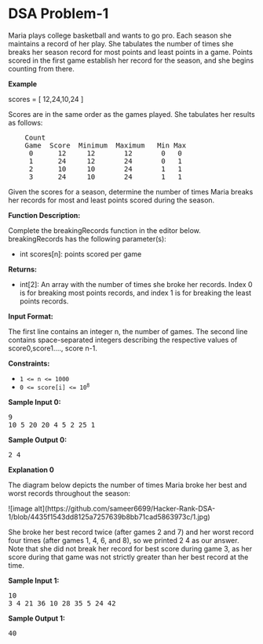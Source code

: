 <h1> DSA Problem-1 </h1>
<p> Maria plays college basketball and wants to go pro. Each season she maintains a record of her play. She tabulates the number of times she breaks her season record for most points and least points in a game. Points scored in the first game establish her record for the season, and she begins counting from there.</p>

<p><strong> Example </strong></p>
<p> scores = [ 12,24,10,24 ] </p>
<p> Scores are in the same order as the games played. She tabulates her results as follows: </p>
<pre>
    Count
    Game  Score  Minimum  Maximum   Min Max
     0      12     12       12       0   0
     1      24     12       24       0   1
     2      10     10       24       1   1
     3      24     10       24       1   1
</pre>
<p> Given the scores for a season, determine the number of times Maria breaks her records for most and least points scored during the season. </p>
<p> <strong><b> Function Description: </b></strong></p>
<p>Complete the breakingRecords function in the editor below. breakingRecords has the following parameter(s):
<ul>
  <li> int scores[n]: points scored per game</li>
</ul>
</p>
<p><strong><b>Returns:</b></strong></p>
<ul>
  <li> int[2]: An array with the number of times she broke her records. Index 0 is for breaking most points records, and index 1 is for breaking the least points records.</li>
</ul>
<p><b>Input Format:</b></p>
<p> The first line contains an integer n, the number of games.
The second line contains  space-separated integers describing the respective values of score0,score1...., score n-1.</p>

<p><strong>Constraints:</strong></p>
<ul>
	<li><code>1 &lt;= n &lt;= 1000</code></li>
  <li><code>0 &lt;= score[i] &lt;= 10<sup>8</sup></code></li>
</ul>
<p><strong class="example">Sample Input 0:</strong></p>
<pre>
9
10 5 20 20 4 5 2 25 1
</pre>
<p><strong class="example">Sample Output 0:</strong></p>
<pre>
2 4 
</pre>
<p> <strong> Explanation 0 </strong></p>
<p> The diagram below depicts the number of times Maria broke her best and worst records throughout the season: </p>
![image alt](https://github.com/sameer6699/Hacker-Rank-DSA-1/blob/4435f1543dd8125a7257639b8bb71cad5863973c/1.jpg)
<p> She broke her best record twice (after games 2 and 7) and her worst record four times (after games 1, 4, 6, and 8), so we printed 2 4 as our answer. Note that she did not break her record for best score during game 3, as her score during that game was not strictly greater than her best record at the time.</p>

<p><strong class="example">Sample Input 1:</strong></p>
<pre>
10
3 4 21 36 10 28 35 5 24 42
</pre>
<p><strong class="example">Sample Output 1:</strong></p>
<pre>
40
</pre>
